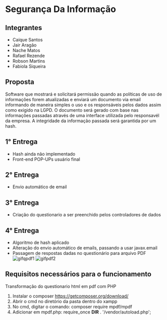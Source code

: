 # Segurança Da Informação

## Integrantes

* Caíque Santos 
* Jair Aragão 
* Nache Matos
* Rafael Rezende
* Robson Martins
* Fabiola Siqueira

## Proposta

Software que mostrará e solicitará permissão quando as políticas de uso de informações forem atualizadas e enviará um documento via email informando de maneira simples o uso e os responsáveis pelos dados assim como exigido na LGPD.
O documento será gerado com base nas informações passadas através de uma interface utilizada pelo responsavél da empresa.
A integridade da informação passada será garantida por um hash.

## 1° Entrega
* Hash ainda não implementado
* Front-end POP-UPs usuário final

## 2° Entrega
* Envio automático de email

## 3° Entrega
* Criação do questionario a ser preenchido pelos controladores de dados

## 4° Entrega
* Algoritmo de hash aplicado
* Alteração do envio automático de emails, passando a usar javax.email
* Passagem de respostas dadas no questionário para arquivo PDF
![gifqpdf1](https://user-images.githubusercontent.com/40544962/84585127-bfc82300-ade2-11ea-879e-ddf5c6844106.gif)
![gifpdf2](https://user-images.githubusercontent.com/40544962/84585129-c9ea2180-ade2-11ea-986a-91f471a1d88e.gif)


## Requisitos necessários para o funcionamento

Transformação do questionario html em pdf com PHP
1.	Instalar o composer https://getcomposer.org/download/
2.	Abrir o cmd no diretório da pasta dentro do xampp
3.	No cmd, digitar o comando:  composer require mpdf/mpdf
4.	Adicionar em mpdf.php:  require_once __DIR__ . '/vendor/autoload.php';

